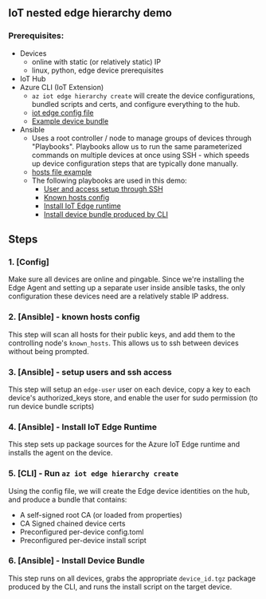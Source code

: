 ## IoT nested edge hierarchy demo

### Prerequisites:

- Devices
  - online with static (or relatively static) IP
  - linux, python, edge device prerequisites
- IoT Hub
- Azure CLI (IoT Extension)
  - `az iot edge hierarchy create` will create the device configurations, bundled scripts and certs, and configure everything to the hub.
  - [iot edge config file](./edge_hierarchy_config.yaml)
  - [Example device bundle](./example_device_bundle/)
- Ansible
  - Uses a root controller / node to manage groups of devices through "Playbooks". Playbooks allow us to run the same parameterized commands on multiple devices at once using SSH - which speeds up device configuration steps that are typically done manually.
  - [hosts file example](device_inventory.yaml)
  - The following playbooks are used in this demo:
    - [User and access setup through SSH](./ssh_user_configuration.yaml)
    - [Known hosts config](./add_known_hosts.yaml)
    - [Install IoT Edge runtime](./install_edge_agent.yaml)
    - [Install device bundle produced by CLI](./install_device_bundle.yaml)

## Steps

### 1. [Config]

Make sure all devices are online and pingable. Since we're installing the Edge Agent and setting up a separate user inside ansible tasks, the only configuration these devices need are a relatively stable IP address.

### 2. [Ansible] - known hosts config

This step will scan all hosts for their public keys, and add them to the controlling node's `known_hosts`. This allows us to ssh between devices without being prompted.

### 3. [Ansible] - setup users and ssh access

This step will setup an `edge-user` user on each device, copy a key to each device's authorized_keys store, and enable the user for sudo permission (to run device bundle scripts)

### 4. [Ansible] - Install IoT Edge Runtime

This step sets up package sources for the Azure IoT Edge runtime and installs the agent on the device.

### 5. [CLI] - Run `az iot edge hierarchy create`

Using the config file, we will create the Edge device identities on the hub, and produce a bundle that contains:

- A self-signed root CA (or loaded from properties)
- CA Signed chained device certs
- Preconfigured per-device config.toml
- Preconfigured per-device install script

### 6. [Ansible] - Install Device Bundle

This step runs on all devices, grabs the appropriate `device_id.tgz` package produced by the CLI, and runs the install script on the target device.
